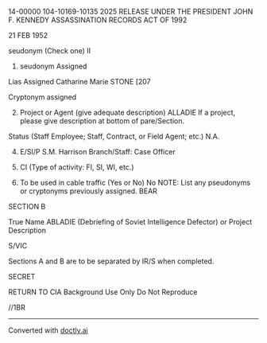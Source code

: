 14-00000
104-10169-10135
2025 RELEASE UNDER THE PRESIDENT JOHN F. KENNEDY ASSASSINATION RECORDS ACT OF 1992

21 FEB 1952

seudonym
(Check one)
II

1. seudonym Assigned

Lias Assigned
Catharine Marie STONE [207

Cryptonym assigned

2. Project or Agent (give adequate description)
   ALLADIE
   If a project, please give
   description at bottom of
   pare/Section.

Status (Staff Employee; Staff, Contract, or Field Agent; etc.) N.A.

4. E/SI/P S.M. Harrison
   Branch/Staff: Case Officer
5. CI
   (Type of activity: FI, SI, WI, etc.)

6. To be used in cable traffic (Yes or No)
   No
   NOTE: List any pseudonyms or cryptonyms previously assigned. BEAR

SECTION B

True Name
ABLADIE (Debriefing of Soviet Intelligence Defector)
or
Project Description

S/VIC

Sections A and B are to be separated by IR/S when completed.

SECRET

RETURN TO CIA
Background Use Only
Do Not Reproduce

//1BR


---
Converted with [doctly.ai](https://doctly.ai)